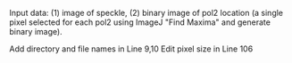 Input data:
(1) image of speckle, 
(2) binary image of pol2 location (a single pixel selected for each pol2 using ImageJ "Find Maxima" and generate binary image). 

Add directory and file names in Line 9,10 
Edit pixel size in Line 106

